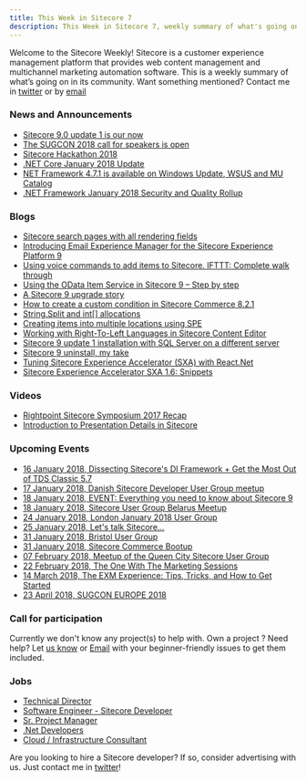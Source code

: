 ```yaml
---
title: This Week in Sitecore 7
description: This Week in Sitecore 7, weekly summary of what's going on in Sitecore community.
---
```


Welcome to the Sitecore Weekly! Sitecore is a customer experience management platform that provides web content management and multichannel marketing automation software. This is a weekly summary of what’s going on in its community. Want something mentioned? Contact me in [twitter](https://twitter.com/aserogin) or by [email](mailto:sitecoreweekly@gmail.com)

### News and Announcements
* [Sitecore 9.0 update 1 is our now](https://dev.sitecore.net/Downloads/Sitecore_Experience_Platform/90/Sitecore_Experience_Platform_90_Update1.aspx)
* [The SUGCON 2018 call for speakers is open](http://www.sugcon.eu/speakers2018/)
* [Sitecore Hackathon 2018](http://www.sitecorehackathon.org/sitecore-hackathon-2018/)
* [.NET Core January 2018 Update](https://blogs.msdn.microsoft.com/dotnet/2018/01/09/net-core-january-2018-update/)
* [NET Framework 4.7.1 is available on Windows Update, WSUS and MU Catalog](https://blogs.msdn.microsoft.com/dotnet/2018/01/09/net-framework-4-7-1-is-available-on-windows-update-wsus-and-mu-catalog/)
* [.NET Framework January 2018 Security and Quality Rollup](https://blogs.msdn.microsoft.com/dotnet/2018/01/09/net-framework-january-2018-security-and-quality-rollup/)


### Blogs

* [Sitecore search pages with all rendering fields](https://blog.horizontalintegration.com/2018/01/10/sitecore-search-pages-with-all-rendering-fields/)
* [Introducing Email Experience Manager for the Sitecore Experience Platform 9](https://sitecorehacker.com/2018/01/08/introducing-exm-9-for-the-sitecore-experience-platform/)
* [Using voice commands to add items to Sitecore. IFTTT: Complete walk through](https://nshackblog.wordpress.com/2018/01/08/using-voice-commands-to-add-items-to-sitecore-ifttt-complete-walk-through/)
* [Using the OData Item Service in Sitecore 9 – Step by step](https://nshackblog.wordpress.com/2018/01/07/using-the-odata-item-service-in-sitecore-9-step-by-step/)
* [A Sitecore 9 upgrade story](https://ggullentops.blogspot.com/2018/01/a-sitecore-9-upgrade-story.html)
* [How to create a custom condition in Sitecore Commerce 8.2.1](http://blog.alpha-solutions.us/2018/01/how-to-create-a-custom-condition-in-sitecore-commerce-8-2-1/)
* [String.Split and int[] allocations](https://marcinjuraszek.com/2017/10/string-split-and-int-array-allocations.html)
* [Creating items into multiple locations using SPE](https://ankitjoshi2409.wordpress.com/2018/01/10/creating-items-into-multiple-locations-using-spe/)
* [Working with Right-To-Left Languages in Sitecore Content Editor](https://sitecore.derekc.net/working-with-right-to-left-languages-in-sitecore-content-editor/)
* [Sitecore 9 update 1 installation with SQL Server on a different server](https://xtremdev.wordpress.com/2018/01/08/sitecore-9-update-1-installation-with-sql-server-on-a-different-server/)
* [Sitecore 9 uninstall, my take](https://xtremdev.wordpress.com/2018/01/09/sitecore-9-uninstall-my-take/)
* [Tuning Sitecore Experience Accelerator (SXA) with React.Net](https://gary.wenneker.org/2018/01/04/sitecore-experience-accelerator/)
* [Sitecore Experience Accelerator SXA 1.6: Snippets](https://ggullentops.blogspot.com/2018/01/sitecore-experience-accelerator-sxa-snippets.html)

### Videos
* [Rightpoint Sitecore Symposium 2017 Recap](https://www.youtube.com/watch?v=Ua9hPbM1E3c)
* [Introduction to Presentation Details in Sitecore](https://www.youtube.com/watch?v=UviNUv4mMPQ)

### Upcoming Events
* [16 January 2018, Dissecting Sitecore's DI Framework + Get the Most Out of TDS Classic 5.7](https://www.meetup.com/Sitecore-User-Group-Philadelphia/events/246495694/)
* [17 January 2018, Danish Sitecore Developer User Group meetup](https://www.meetup.com/Danish-Sitecore-Developer-Group/events/245936970/)
* [18 January 2018, EVENT: Everything you need to know about Sitecore 9](https://www.digizuite.com/news-blog-archive/everything-you-need-to-know-sitecore-9-digital-asset-management)
* [18 January 2018, Sitecore User Group Belarus Meetup](https://www.meetup.com/Sitecore-User-Group-Belarus/events/246012898/?eventId=246012898)
* [24 January 2018, London January 2018 User Group](https://www.meetup.com/sug-uk/events/245435130/)
* [25 January 2018, Let's talk Sitecore...](https://www.meetup.com/Rocky-Mountain-Sitecore-User-Group-Denver/events/245169504/)
* [31 January 2018, Bristol User Group](https://www.meetup.com/sug-uk/events/245661454/)
* [31 January 2018, Sitecore Commerce Bootup](https://www.meetup.com/Sitecore-User-Group-New-England/events/245261076/?eventId=245261076)
* [07 February 2018, Meetup of the Queen City Sitecore User Group](https://www.meetup.com/Queen-City-Sitecore-User-Group/events/245970179/?eventId=245970179)
* [22 February 2018, The One With The Marketing Sessions](https://www.meetup.com/Sitecore-User-Group-Belgium/events/246115242/)
* [14 March 2018, The EXM Experience: Tips, Tricks, and How to Get Started](https://www.meetup.com/Sitecore-User-Group-New-England/events/245643862/)
* [23 April 2018, SUGCON EUROPE 2018](http://www.sugcon.eu/registration2018/)

### Call for participation

Currently we don't know any project(s) to help with. Own a project ? Need help? Let [us know](https://twitter.com/aserogin) or [Email](mailto:sitecoreweekly@gmail.com)  with your beginner-friendly issues to get them included.


### Jobs
* [Technical Director](http://www.wearethink.com/careers/technical-director/)
* [Software Engineer - Sitecore Developer](https://www.connectivedx.com/connect/careers/software-engineer-sitecore-developer)
* [Sr. Project Manager](https://www.linkedin.com/jobs/view/516666462/)
* [.Net Developers](https://careers.avanade.com/experienced/jobs/50411/Copenhagen-Net-Developers)
* [Cloud / Infrastructure Consultant](https://careers.avanade.com/experienced/jobs/48621/Copenhagen-Cloud-Infrastructure-Consultant)

Are you looking to hire a Sitecore developer? If so, consider advertising with us. Just contact me in [twitter](https://twitter.com/aserogin)!
